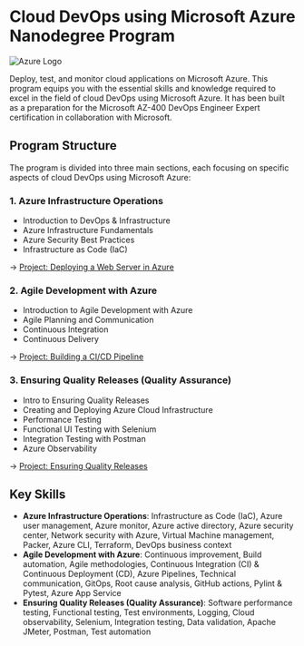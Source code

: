 # Cloud DevOps using Microsoft Azure Nanodegree Program

![Azure Logo](https://upload.wikimedia.org/wikipedia/commons/thumb/a/a8/Microsoft_Azure_Logo.svg/1280px-Microsoft_Azure_Logo.svg.png)

Deploy, test, and monitor cloud applications on Microsoft Azure. This program equips you with the essential skills and knowledge required to excel in the field of cloud DevOps using Microsoft Azure. It has been built as a preparation for the Microsoft AZ-400 DevOps Engineer Expert certification in collaboration with Microsoft.

## Program Structure

The program is divided into three main sections, each focusing on specific aspects of cloud DevOps using Microsoft Azure:

### 1. Azure Infrastructure Operations
- Introduction to DevOps & Infrastructure
- Azure Infrastructure Fundamentals
- Azure Security Best Practices
- Infrastructure as Code (IaC)

&rarr; [Project: Deploying a Web Server in Azure](https://github.com/d-kleine/AZ-DevOps/tree/main/project1_Deploying-a-webserver)

### 2. Agile Development with Azure
- Introduction to Agile Development with Azure
- Agile Planning and Communication
- Continuous Integration
- Continuous Delivery

&rarr; [Project: Building a CI/CD Pipeline](https://github.com/d-kleine/AZ-DevOps/tree/main/project2_Building_a_CICD_Pipeline)

### 3. Ensuring Quality Releases (Quality Assurance)
- Intro to Ensuring Quality Releases
- Creating and Deploying Azure Cloud Infrastructure
- Performance Testing
- Functional UI Testing with Selenium
- Integration Testing with Postman
- Azure Observability

&rarr; [Project: Ensuring Quality Releases](https://github.com/d-kleine/AZ-DevOps/tree/main/project3_Ensuring_quality_releases)

## Key Skills

* **Azure Infrastructure Operations**: Infrastructure as Code (IaC), Azure user management, Azure monitor, Azure active directory, Azure security center, Network security with Azure, Virtual Machine management, Packer, Azure CLI, Terraform, DevOps business context
*  **Agile Development with Azure**: Continuous improvement, Build automation, Agile methodologies, Continuous Integration (CI) & Continuous Deployment (CD), Azure Pipelines, Technical communication, GitOps, Root cause analysis, GitHub actions, Pylint & Pytest, Azure App Service
*  **Ensuring Quality Releases (Quality Assurance)**: Software performance testing, Functional testing, Test environments, Logging, Cloud observability, Selenium, Integration testing, Data validation, Apache JMeter, Postman, Test automation
